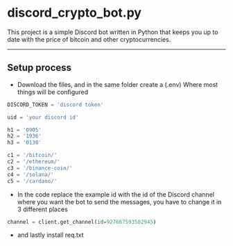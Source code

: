 # discord_crypto_bot.py

This project is a simple Discord bot written in Python that keeps you up to date with the price of bitcoin and other cryptocurrencies.

---

## Setup process

* Download the files, and in the same folder create a (.env) Where most things will be configured

```python
DISCORD_TOKEN = 'discord token'

uid = 'your discord id'

h1 = '0905'
h2 = '1936'
h3 = '0130'

c1 = '/bitcoin/'
c2 = '/ethereum/'
c3 = '/binance-coin/'
c4 = '/solana/'
c5 = '/cardano/'

```

* In the code replace the example id with the id of the Discord channel where you want the bot to send the messages, you have to change it in 3 different places

```python
channel = client.get_channel(id=927667593582945)
```

* and lastly install req.txt
